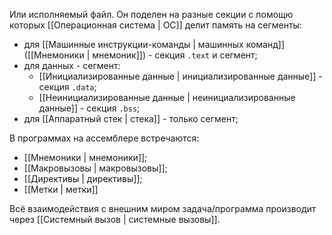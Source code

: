 Или исполняемый файл. Он поделен на разные секции с помощю которых  [[Операционная система | ОС]] делит память на сегменты:
- для [[Машинные инструкции-команды | машинных команд]]([[Мнемоники | мнемоник]]) - секция `.text` и сегмент;
- для данных - сегмент:
	- [[Инициализированные данные | инициализированные данные]] - секция `.data`;
	- [[Неинициализированные данные | неинициализированные данные]] - секция `.bss`;
- для [[Аппаратный стек | стека]] -  только сегмент;



В программах на ассемблере встречаются:
- [[Мнемоники | мнемоники]];
- [[Макровызовы | макровызовы]];
- [[Директивы | директивы]];
- [[Метки | метки]]

Всё взаимодействия с внешним миром задача/программа производит через [[Системный вызов | системные вызовы]].